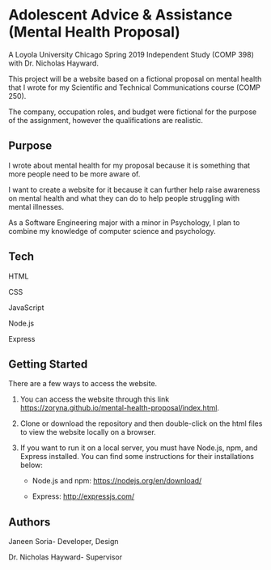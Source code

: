 # Adolescent Advice & Assistance (Mental Health Proposal)

A Loyola University Chicago Spring 2019 Independent Study (COMP 398) with Dr. Nicholas Hayward.

This project will be a website based on a fictional proposal on mental health that I wrote for my Scientific and Technical Communications course (COMP 250).

The company, occupation roles, and budget were fictional for the purpose of the assignment, however the qualifications are realistic.

## Purpose

I wrote about mental health for my proposal because it is something that more people need to be more aware of.

I want to create a website for it because it can further help raise awareness on mental health and what they can do to help people struggling with mental illnesses.

As a Software Engineering major with a minor in Psychology, I plan to combine my knowledge of computer science and psychology.

## Tech

HTML

CSS

JavaScript

Node.js

Express

## Getting Started

There are a few ways to access the website.

1. You can access the website through this link https://zoryna.github.io/mental-health-proposal/index.html.

2. Clone or download the repository and then double-click on the html files to view the website locally on a browser.

3. If you want to run it on a local server, you must have Node.js, npm, and Express installed.
You can find some instructions for their installations below:

    - Node.js and npm: https://nodejs.org/en/download/

    - Express: http://expressjs.com/

## Authors

Janeen Soria- Developer, Design

Dr. Nicholas Hayward- Supervisor
